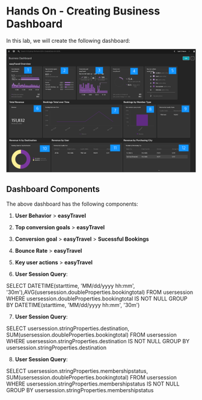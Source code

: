 # Hands On - Creating Business Dashboard

In this lab, we will create the following dashboard:

![Business Dashboard](/img/business_dashboard_done.PNG)

## Dashboard Components

The above dashboard has the following components:

1) **User Behavior** > **easyTravel**

2) **Top conversion goals** > **easyTravel**

3) **Conversion goal** > **easyTravel** > **Sucessful Bookings**

4) **Bounce Rate** > **easyTravel**

5) **Key user actions** > **easyTravel**

6) **User Session Query**:  

SELECT DATETIME(starttime, 'MM/dd/yyyy hh:mm', '30m'),AVG(usersession.doubleProperties.bookingtotal) FROM usersession WHERE usersession.doubleProperties.bookingtotal IS NOT NULL GROUP BY DATETIME(starttime, 'MM/dd/yyyy hh:mm', '30m')  

7) **User Session Query**:  

SELECT usersession.stringProperties.destination, SUM(usersession.doubleProperties.bookingtotal) FROM usersession WHERE usersession.stringProperties.destination IS NOT NULL GROUP BY usersession.stringProperties.destination  

8) **User Session Query**:  

SELECT usersession.stringProperties.membershipstatus, SUM(usersession.doubleProperties.bookingtotal) FROM usersession WHERE usersession.stringProperties.membershipstatus IS NOT NULL GROUP BY usersession.stringProperties.membershipstatus  
